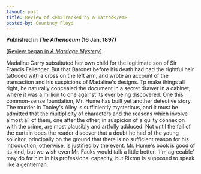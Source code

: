 ```yaml
---
layout: post
title: Review of <em>Tracked by a Tattoo</em>
posted-by: Courtney Floyd
---
```

<strong> Published in <em>The Athenaeum</em> (16 Jan. 1897)</strong>

<a href="https://humebib.github.io/_posts/2019-08-28-marriage.html">[Review began in <em>A Marriage Mystery</em>]</a>

Madaline Garry substituted her own child for the legitimate son of Sir Francis Fellenger. But that Baronet before his death
had had the rightful heir tattooed with a cross on the left arm, and wrote an account of the transaction and his suspicions 
of Madaline's designs. Tp make things all right, he naturally concealed the document in a secret drawer in a cabinet, where 
it was a million to one against its ever being discovered. One this common-sense foundation, Mr. Hume has built yet another 
detective story. The murder in Tooley's Alley is sufficiently mysterious, and it must be admitted that the multiplicity of 
characters and the reasons which involve almost all of them, one after the other, in suspicion of a guilty connexion with 
the crime, are most plausibly and artfully adduced. Not until the fall of the curtain does the reader discover that a doubt 
he had of the young solicitor, principally on the ground that there is no sufficient reason for his introduction, otherwise, 
is justified by the event. Mr. Hume's book is good of its kind, but we wish even Mr. Fauks would talk a little better. 
'I'm agreeable' may do for him in his professional capacity, but Rixton is supposed to speak like a gentleman. 
